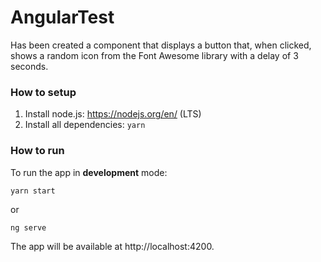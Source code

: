# AngularTest

Has been created a component that displays a button that, when clicked, shows a random icon from the Font Awesome library with a delay of 3 seconds.

### How to setup

1. Install node.js: https://nodejs.org/en/ (LTS)
2. Install all dependencies:
   `yarn`

### How to run

To run the app in **development** mode:

```
yarn start
```

or

```
ng serve
```

The app will be available at http://localhost:4200.
